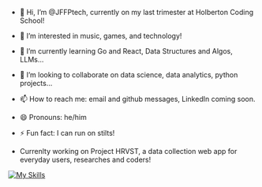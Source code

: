 - 👋 Hi, I’m @JFFPtech, currently on my last trimester at Holberton Coding School!
- 👀 I’m interested in music, games, and technology! 
- 🌱 I’m currently learning Go and React, Data Structures and Algos, LLMs...
- 💞️ I’m looking to collaborate on data science, data analytics, python projects...
- 📫 How to reach me: email and github messages, LinkedIn coming soon.
- 😄 Pronouns: he/him
- ⚡ Fun fact: I can run on stilts!

- Currenlty working on Project HRVST, a data collection web app for everyday users, researches and coders!

[![My Skills](https://skillicons.dev/icons?i=js,html,css,aws,c,discord,py,vscode)](https://skillicons.dev)
